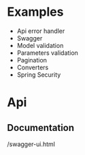 # Examples
- Api error handler
- Swagger
- Model validation
- Parameters validation
- Pagination
- Converters
- Spring Security

# Api
## Documentation
/swagger-ui.html
